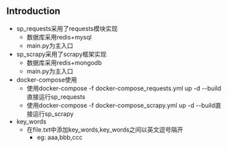 ## Introduction
- sp_requests采用了requests模块实现
    - 数据库采用redis+mysql
    - main.py为主入口  
- sp_scrapy采用了scrapy框架实现
    - 数据库采用redis+mongodb
    - main.py为主入口
- docker-compose使用
    - 使用docker-compose -f docker-compose_requests.yml up -d --build直接运行sp_requests
    - 使用docker-compose -f docker-compose_scrapy.yml up -d --build直接运行sp_scrapy
- key_words
    - 在file.txt中添加key_words,key_words之间以英文逗号隔开
        - eg: aaa,bbb,ccc